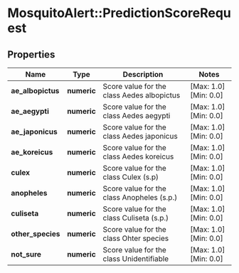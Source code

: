 # MosquitoAlert::PredictionScoreRequest


## Properties
Name | Type | Description | Notes
------------ | ------------- | ------------- | -------------
**ae_albopictus** | **numeric** | Score value for the class Aedes albopictus | [Max: 1.0] [Min: 0.0] 
**ae_aegypti** | **numeric** | Score value for the class Aedes aegypti | [Max: 1.0] [Min: 0.0] 
**ae_japonicus** | **numeric** | Score value for the class Aedes japonicus | [Max: 1.0] [Min: 0.0] 
**ae_koreicus** | **numeric** | Score value for the class Aedes koreicus | [Max: 1.0] [Min: 0.0] 
**culex** | **numeric** | Score value for the class Culex (s.p) | [Max: 1.0] [Min: 0.0] 
**anopheles** | **numeric** | Score value for the class Anopheles (s.p.) | [Max: 1.0] [Min: 0.0] 
**culiseta** | **numeric** | Score value for the class Culiseta (s.p.) | [Max: 1.0] [Min: 0.0] 
**other_species** | **numeric** | Score value for the class Ohter species | [Max: 1.0] [Min: 0.0] 
**not_sure** | **numeric** | Score value for the class Unidentifiable | [Max: 1.0] [Min: 0.0] 


